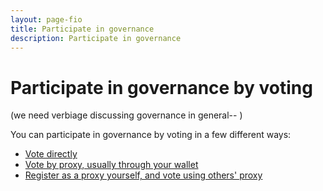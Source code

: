 ```yaml
---
layout: page-fio
title: Participate in governance
description: Participate in governance
---
```


# Participate in governance by voting

(we need verbiage discussing governance in general-- )

You can participate in governance by voting in a few different ways:
* [Vote directly]({{site.baseurl}}/docs/contribute/govern-voting)
* [Vote by proxy, usually through your wallet]({{site.baseurl}}/docs/contribute/govern-proxy-vote)
* [Register as a proxy yourself, and vote using others' proxy]({{site.baseurl}}/docs/contribute/govern-reg-proxy)  